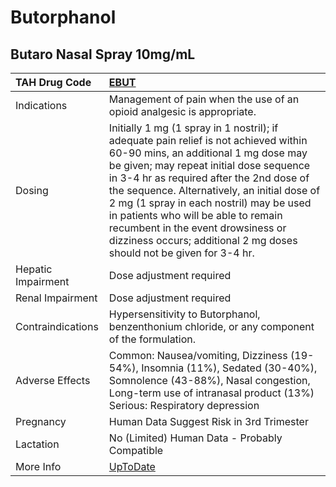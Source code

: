 # Butorphanol

## Butaro Nasal Spray 10mg/mL

| TAH Drug Code      | [EBUT](https://www.tahsda.org.tw/drugs/hissearch.php?drug_code=EBUT)                                                                                                                                                                                                                                                                                                                                                                                                |
|:-------------------|:--------------------------------------------------------------------------------------------------------------------------------------------------------------------------------------------------------------------------------------------------------------------------------------------------------------------------------------------------------------------------------------------------------------------------------------------------------------------|
| Indications        | Management of pain when the use of an opioid analgesic is appropriate.                                                                                                                                                                                                                                                                                                                                                                                              |
| Dosing             | Initially 1 mg (1 spray in 1 nostril); if adequate pain relief is not achieved within 60-90 mins, an additional 1 mg dose may be given; may repeat initial dose sequence in 3-4 hr as required after the 2nd dose of the sequence. Alternatively, an initial dose of 2 mg (1 spray in each nostril) may be used in patients who will be able to remain recumbent in the event drowsiness or dizziness occurs; additional 2 mg doses should not be given for 3-4 hr. |
| Hepatic Impairment | Dose adjustment required                                                                                                                                                                                                                                                                                                                                                                                                                                            |
| Renal Impairment   | Dose adjustment required                                                                                                                                                                                                                                                                                                                                                                                                                                            |
| Contraindications  | Hypersensitivity to Butorphanol, benzenthonium chloride, or any component of the formulation.                                                                                                                                                                                                                                                                                                                                                                       |
| Adverse Effects    | Common: Nausea/vomiting, Dizziness (19-54%), Insomnia (11%), Sedated (30-40%), Somnolence (43-88%), Nasal congestion, Long-term use of intranasal product (13%) Serious: Respiratory depression                                                                                                                                                                                                                                                                     |
| Pregnancy          | Human Data Suggest Risk in 3rd Trimester                                                                                                                                                                                                                                                                                                                                                                                                                            |
| Lactation          | No (Limited) Human Data - Probably Compatible                                                                                                                                                                                                                                                                                                                                                                                                                       |
| More Info          | [UpToDate](https://www.uptodate.com/contents/butorphanol-drug-information)                                                                                                                                                                                                                                                                                                                                                                                          |


